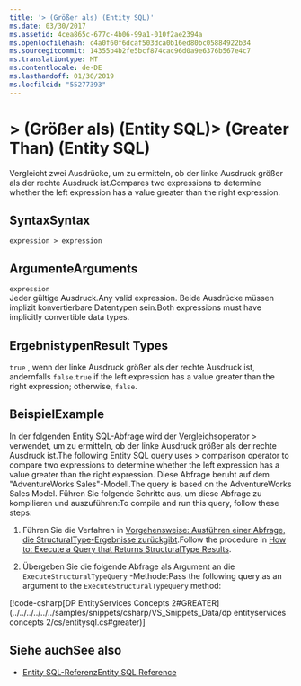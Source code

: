 ```yaml
---
title: '> (Größer als) (Entity SQL)'
ms.date: 03/30/2017
ms.assetid: 4cea865c-677c-4b06-99a1-010f2ae2394a
ms.openlocfilehash: c4a0f60f6dcaf503dca0b16ed80bc05884922b34
ms.sourcegitcommit: 14355b4b2fe5bcf874cac96d0a9e6376b567e4c7
ms.translationtype: MT
ms.contentlocale: de-DE
ms.lasthandoff: 01/30/2019
ms.locfileid: "55277393"
---
```

# <a name="-greater-than-entity-sql"></a><span data-ttu-id="1f25a-102">> (Größer als) (Entity SQL)</span><span class="sxs-lookup"><span data-stu-id="1f25a-102">> (Greater Than) (Entity SQL)</span></span>
<span data-ttu-id="1f25a-103">Vergleicht zwei Ausdrücke, um zu ermitteln, ob der linke Ausdruck größer als der rechte Ausdruck ist.</span><span class="sxs-lookup"><span data-stu-id="1f25a-103">Compares two expressions to determine whether the left expression has a value greater than the right expression.</span></span>  
  
## <a name="syntax"></a><span data-ttu-id="1f25a-104">Syntax</span><span class="sxs-lookup"><span data-stu-id="1f25a-104">Syntax</span></span>  
  
```  
expression > expression  
```  
  
## <a name="arguments"></a><span data-ttu-id="1f25a-105">Argumente</span><span class="sxs-lookup"><span data-stu-id="1f25a-105">Arguments</span></span>  
 `expression`  
 <span data-ttu-id="1f25a-106">Jeder gültige Ausdruck.</span><span class="sxs-lookup"><span data-stu-id="1f25a-106">Any valid expression.</span></span> <span data-ttu-id="1f25a-107">Beide Ausdrücke müssen implizit konvertierbare Datentypen sein.</span><span class="sxs-lookup"><span data-stu-id="1f25a-107">Both expressions must have implicitly convertible data types.</span></span>  
  
## <a name="result-types"></a><span data-ttu-id="1f25a-108">Ergebnistypen</span><span class="sxs-lookup"><span data-stu-id="1f25a-108">Result Types</span></span>  
 <span data-ttu-id="1f25a-109">`true` , wenn der linke Ausdruck größer als der rechte Ausdruck ist, andernfalls `false`.</span><span class="sxs-lookup"><span data-stu-id="1f25a-109">`true` if the left expression has a value greater than the right expression; otherwise, `false`.</span></span>  
  
## <a name="example"></a><span data-ttu-id="1f25a-110">Beispiel</span><span class="sxs-lookup"><span data-stu-id="1f25a-110">Example</span></span>  
 <span data-ttu-id="1f25a-111">In der folgenden Entity SQL-Abfrage wird der Vergleichsoperator > verwendet, um zu ermitteln, ob der linke Ausdruck größer als der rechte Ausdruck ist.</span><span class="sxs-lookup"><span data-stu-id="1f25a-111">The following Entity SQL query uses > comparison operator to compare two expressions to determine whether the left expression has a value greater than the right expression.</span></span> <span data-ttu-id="1f25a-112">Diese Abfrage beruht auf dem "AdventureWorks Sales"-Modell.</span><span class="sxs-lookup"><span data-stu-id="1f25a-112">The query is based on the AdventureWorks Sales Model.</span></span> <span data-ttu-id="1f25a-113">Führen Sie folgende Schritte aus, um diese Abfrage zu kompilieren und auszuführen:</span><span class="sxs-lookup"><span data-stu-id="1f25a-113">To compile and run this query, follow these steps:</span></span>  
  
1.  <span data-ttu-id="1f25a-114">Führen Sie die Verfahren in [Vorgehensweise: Ausführen einer Abfrage, die StructuralType-Ergebnisse zurückgibt](../../../../../../docs/framework/data/adonet/ef/how-to-execute-a-query-that-returns-structuraltype-results.md).</span><span class="sxs-lookup"><span data-stu-id="1f25a-114">Follow the procedure in [How to: Execute a Query that Returns StructuralType Results](../../../../../../docs/framework/data/adonet/ef/how-to-execute-a-query-that-returns-structuraltype-results.md).</span></span>  
  
2.  <span data-ttu-id="1f25a-115">Übergeben Sie die folgende Abfrage als Argument an die `ExecuteStructuralTypeQuery` -Methode:</span><span class="sxs-lookup"><span data-stu-id="1f25a-115">Pass the following query as an argument to the `ExecuteStructuralTypeQuery` method:</span></span>  
  
 [!code-csharp[DP EntityServices Concepts 2#GREATER](../../../../../../samples/snippets/csharp/VS_Snippets_Data/dp entityservices concepts 2/cs/entitysql.cs#greater)]  
  
## <a name="see-also"></a><span data-ttu-id="1f25a-116">Siehe auch</span><span class="sxs-lookup"><span data-stu-id="1f25a-116">See also</span></span>
- [<span data-ttu-id="1f25a-117">Entity SQL-Referenz</span><span class="sxs-lookup"><span data-stu-id="1f25a-117">Entity SQL Reference</span></span>](../../../../../../docs/framework/data/adonet/ef/language-reference/entity-sql-reference.md)
